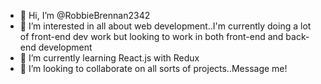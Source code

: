 - 👋 Hi, I’m @RobbieBrennan2342
- 👀 I’m interested in all about web development..I'm currently doing a lot of front-end dev work but looking to work in both front-end and back-end development
- 🌱 I’m currently learning React.js with Redux
- 💞️ I’m looking to collaborate on all sorts of projects..Message me!

<!---
RobbieBrennan2342/RobbieBrennan2342 is a ✨ special ✨ repository because its `README.md` (this file) appears on your GitHub profile.
You can click the Preview link to take a look at your changes.
--->
